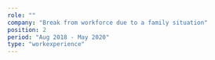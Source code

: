 ```yaml
---
role: ""
company: "Break from workforce due to a family situation"
position: 2
period: "Aug 2018 - May 2020"
type: "workexperience"
---
```

